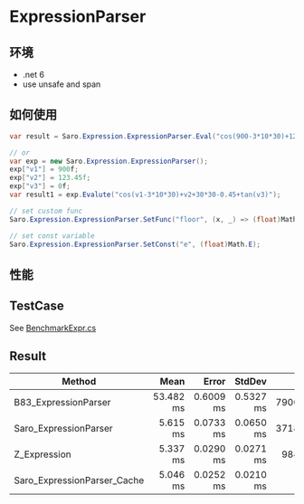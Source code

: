# ExpressionParser

## 环境

- .net 6
- use unsafe and span

## 如何使用

```csharp
var result = Saro.Expression.ExpressionParser.Eval("cos(900-3*10*30)+123.45+30*30-0.45+tan(0)");

// or
var exp = new Saro.Expression.ExpressionParser();
exp["v1"] = 900f;
exp["v2"] = 123.45f;
exp["v3"] = 0f;
var result1 = exp.Evalute("cos(v1-3*10*30)+v2+30*30-0.45+tan(v3)");

// set custom func
Saro.Expression.ExpressionParser.SetFunc("floor", (x, _) => (float)Math.Floor(x), 1);

// set const variable
Saro.Expression.ExpressionParser.SetConst("e", (float)Math.E);
```

## 性能

TestCase
---
See [BenchmarkExpr.cs](https://github.com/Sarofc/ExpressionParser/blob/main/ExpressionParser.Sample/BenchmarkExpr.cs)

Result
---
| Method                      |      Mean |     Error |    StdDev |     Gen 0 |    Allocated |
| --------------------------- | --------: | --------: | --------: | --------: | -----------: |
| B83_ExpressionParser        | 53.482 ms | 0.6009 ms | 0.5327 ms | 7900.0000 | 16,696,048 B |
| Saro_ExpressionParser       |  5.615 ms | 0.0733 ms | 0.0650 ms | 3718.7500 |  7,784,004 B |
| Z_Expression                |  5.337 ms | 0.0290 ms | 0.0271 ms |  984.3750 |  2,072,003 B |
| Saro_ExpressionParser_Cache |  5.046 ms | 0.0252 ms | 0.0210 ms |         - |          4 B |